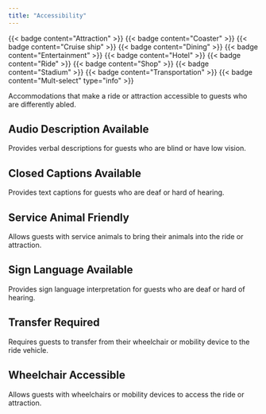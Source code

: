 ```yaml
---
title: "Accessibility"
---
```


{{< badge content="Attraction" >}}
{{< badge content="Coaster" >}}
{{< badge content="Cruise ship" >}}
{{< badge content="Dining" >}}
{{< badge content="Entertainment" >}}
{{< badge content="Hotel" >}}
{{< badge content="Ride" >}}
{{< badge content="Shop" >}}
{{< badge content="Stadium" >}}
{{< badge content="Transportation" >}}
{{< badge content="Mult-select" type="info" >}}

Accommodations that make a ride or attraction accessible to guests who are differently abled.


## Audio Description Available
Provides verbal descriptions for guests who are blind or have low vision.

## Closed Captions Available
Provides text captions for guests who are deaf or hard of hearing.

## Service Animal Friendly
Allows guests with service animals to bring their animals into the ride or attraction.

## Sign Language Available
Provides sign language interpretation for guests who are deaf or hard of hearing.

## Transfer Required
Requires guests to transfer from their wheelchair or mobility device to the ride vehicle.

## Wheelchair Accessible
Allows guests with wheelchairs or mobility devices to access the ride or attraction.
